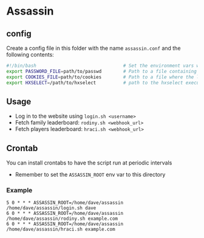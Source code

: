 # Assassin

## config

Create a config file in this folder with the name `assassin.conf` and the following contents:
```sh
#!/bin/bash                                # Set the environment vars with bash
export PASSWORD_FILE=path/to/passwd        # Path to a file containing the brno.assassin.cz password on a single line (relative to this dir)
export COOKIES_FILE=path/to/cookies        # Path to a file where the login script will store the session cookies (relative to this dir)
export HXSELECT=/path/to/hxselect          # path to the hxselect executable (from html-xml-utils) Defaults to searching the PATH for "hxselect"
```

## Usage

* Log in to the website using `login.sh <username>`
* Fetch family leaderboard: `rodiny.sh <webhook_url>` 
* Fetch players leaderboard: `hraci.sh <webhook_url>`

## Crontab

You can install crontabs to have the script run at periodic intervals

* Remember to set the `ASSASSIN_ROOT` env var to this directory

### Example

```crontab
5 0 * * * ASSASSIN_ROOT=/home/dave/assassin /home/dave/assassin/login.sh dave
6 0 * * * ASSASSIN_ROOT=/home/dave/assassin /home/dave/assassin/rodiny.sh example.com
6 0 * * * ASSASSIN_ROOT=/home/dave/assassin /home/dave/assassin/hraci.sh example.com
```

